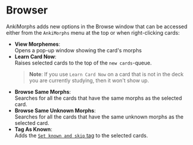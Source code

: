# Browser

AnkiMorphs adds new options in the Browse window that can be accessed either from the `AnkiMorphs` menu at the top or
when right-clicking cards:

* **View Morphemes**:  
  Opens a pop-up window showing the card's morphs
* **Learn Card Now**:  
  Raises selected cards to the top of the `new cards`-queue.
  > **Note**: If you use `Learn Card Now` on a card that is not in the deck you are currently studying, then it won't show
  up. 
* **Browse Same Morphs**:  
  Searches for all the cards that have the same morphs as the selected card.
* **Browse Same Unknown Morphs**:  
  Searches for all the cards that have the same unknown morphs as the selected card.
* **Tag As Known**:  
  Adds the [`Set known and skip` tag](../setup/settings/tags.md) to the selected cards.

